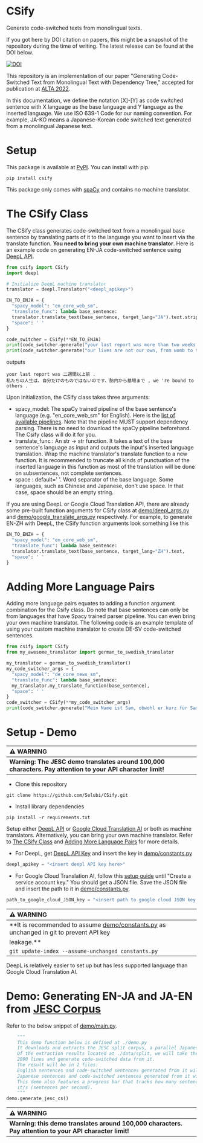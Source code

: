 CSify
======
Generate code-switched texts from monolingual texts.

If you got here by DOI citation on papers, this might be a snapshot of the repository during the time of writing.
The latest release can be found at the DOI below.

[![DOI](https://zenodo.org/badge/543922457.svg)](https://zenodo.org/badge/latestdoi/543922457)

This repository is an implementation of our paper "Generating Code-Switched Text from Monolingual Text with Dependency
Tree," accepted for publication at [ALTA 2022](https://alta2022.alta.asn.au/).

In this documentation, we define the notation [X]-[Y] as code switched sentence with X language as the base language and
Y language as the inserted language.
We use ISO 639-1 Code for our naming convention. For example, JA-KO means a Japanese-Korean code switched text generated
from a monolingual Japanese text.

Setup
======
This package is available at [PyPI](https://pypi.org/project/csify/). You can install with pip.

```commandline
pip install csify
```

This package only comes with [spaCy](https://spacy.io/) and contains no machine translator.

The CSify Class
======
The CSify class generates code-switched text from a monolingual base sentence by translating parts of it
to the language you want to insert via the translate function. **You need to bring your own machine translator**.
Here is an example code on generating EN-JA code-switched sentence
using [DeepL API](https://www.deepl.com/pro-api?cta=header-pro-api).

```python
from csify import CSify
import deepl

# Initialize DeepL machine translator
translator = deepl.Translator("<deepl_apikey>")

EN_TO_ENJA = {
  "spacy_model": "en_core_web_sm",
  "translate_func": lambda base_sentence:
  translator.translate_text(base_sentence, target_lang="JA").text.strip("。"),
  "space": ' '
}

code_switcher = CSify(**EN_TO_ENJA)
print(code_switcher.generate("your last report was more than two weeks ago."))
print(code_switcher.generate("our lives are not our own, from womb to tomb, we're bound to others."))
```

outputs

```text
your last report was 二週間以上前 .
私たちの人生は、自分だけのものではないのです、胎内から墓場まで , we 're bound to others . 
```

Upon initialization, the CSify class takes three arguments:

- spacy_model: The spaCy trained pipeline of the base sentence's language (e.g. "en_core_web_sm" for English).
  Here is the [list of available pipelines](https://spacy.io/models). Note that the pipeline MUST support dependency
  parsing. There is no need to download the spaCy pipeline beforehand. The Csify class will do it for you.
- translate_func : An str -> str function. It takes a text of the base sentence's language as input and outputs the
  input's inserted language translation. Wrap the machine translator's translate function to a new function. It is
  recommended to truncate all kinds of punctuation of the inserted language in this function as most of the translation
  will be done on subsentences, not complete sentences.
- space : default=' '. Word separator of the base language. Some languages, such as Chinese and Japanese, don't use
  space. In that case, space should be an empty string.

If you are using DeepL or Google Cloud Translation API,
there are already some pre-built function arguments for CSify class at [demo/deepl_args.py](demo/deepl_args.py)
and
[demo/google_translate_args.py](demo/google_translate_args.py) respectively. For example, to generate EN-ZH with DeepL,
the CSify function arguments look something like this

```python
EN_TO_ENZH = {
  "spacy_model": "en_core_web_sm",
  "translate_func": lambda base_sentence:
  translator.translate_text(base_sentence, target_lang="ZH").text,
  "space": ' '
}
```

Adding More Language Pairs
======
Adding more language pairs equates to adding a function argument combination for the Csify class. Do note that
base sentences can only be from languages that have Spacy trained parser pipeline. You can even bring your own machine
translator. The following code is an example template of using your custom machine translator to create DE-SV
code-switched
sentences.

```python
from csify import CSify
from my_awesome_translator import german_to_swedish_translator

my_translator = german_to_swedish_translator()
my_code_switcher_args = {
  "spacy_model": "de_core_news_sm",
  "translate_func": lambda base_sentence:
  my_translator.my_translate_function(base_sentence),
  "space": ' '
}
code_switcher = CSify(**my_code_switcher_args)
print(code_switcher.generate("Mein Name ist Sam, obwohl er kurz für Samantha ist."))
```

Setup - Demo
======

| :warning: WARNING |
|:---------------------------------------------------------------------------------------------------------|
| **Warning: The JESC demo translates around 100,000 characters. Pay attention to your API character limit!** |

- Clone this repository

```commandline
git clone https://github.com/Selubi/CSify.git
```

- Install library dependencies

```commandline
pip install -r requirements.txt
```

Setup either [DeepL API](https://www.deepl.com/pro-api?cta=header-pro-api)
or [Google Cloud Translation AI](https://cloud.google.com/translate) or both as machine translators.
Alternatively, you can bring your own machine translator. Refer to  [The CSify Class](#the-csify-class)
and [Adding More Language Pairs](#adding-more-language-pairs) for more details.

- For DeepL, get [DeepL API Key](https://www.deepl.com/en/docs-api) and insert the key
  in [demo/constants.py](demo/constants.py)

```python
deepl_apikey = "<insert deepl API key here>"
```

- For Google Cloud Translation AI, follow this [setup guide](https://cloud.google.com/translate/docs/setup) until
  "Create a service account key." You should get a JSON file. Save the JSON file and insert the path to it
  in [demo/constants.py](demo/constants.py).

```python
path_to_google_cloud_JSON_key = "<insert path to google cloud JSON key here>"
```

| :warning: WARNING |
|:---------------------------------------------------------------------------------------------------------|
| **It is recommended to assume [demo/constants.py](demo/constants.py) as unchanged in git to prevent API key
leakage.**|
|```git update-index --assume-unchanged constants.py ```|

DeepL is relatively easier to set up but has less supported language than Google Cloud Translation AI.


Demo: Generating EN-JA and JA-EN from [JESC Corpus](https://nlp.stanford.edu/projects/jesc/index.html)
======
Refer to the below snippet of [demo/main.py](demo/main.py).

```python
    """
    This demo function below is defined at ./demo.py
    It downloads and extracts the JESC split corpus, a parallel Japanese-English monolingual corpus.
    Of the extraction results located at ./data/split, we will take the test data (./data/split/test) that contains
    2000 lines and generate code-switched data from it.
    The result will be in 2 files:
    English sentences and code-switched sentences generated from it will be stored in ./data/CSified/EN-Code-Switched
    Japanese sentences and code-switched sentences generated from it will be stored in ./data/CSified/JA-Code-Switched
    This demo also features a progress bar that tracks how many sentences it has generated and its speed in 
    it/s (sentences per second).
    """
demo.generate_jesc_cs()
```

| :warning: WARNING                                                                                       |
|:--------------------------------------------------------------------------------------------------------|
| **Warning: this demo translates around 100,000 characters. Pay attention to your API character limit!** |
